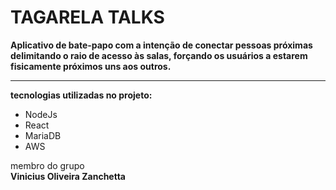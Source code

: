 <h1>TAGARELA TALKS</h1>  

**Aplicativo de bate-papo com a intenção de conectar pessoas próximas delimitando o raio de acesso às salas, forçando os usuários a estarem fisicamente próximos uns aos outros.**  

---  
**tecnologias utilizadas no projeto:**  
<ul>  
  <li>NodeJs</li>  
  <li>React</li>  
  <li>MariaDB</li>  
  <li>AWS</li>  
</ul>  

membro do grupo  
**Vinicius Oliveira Zanchetta**
